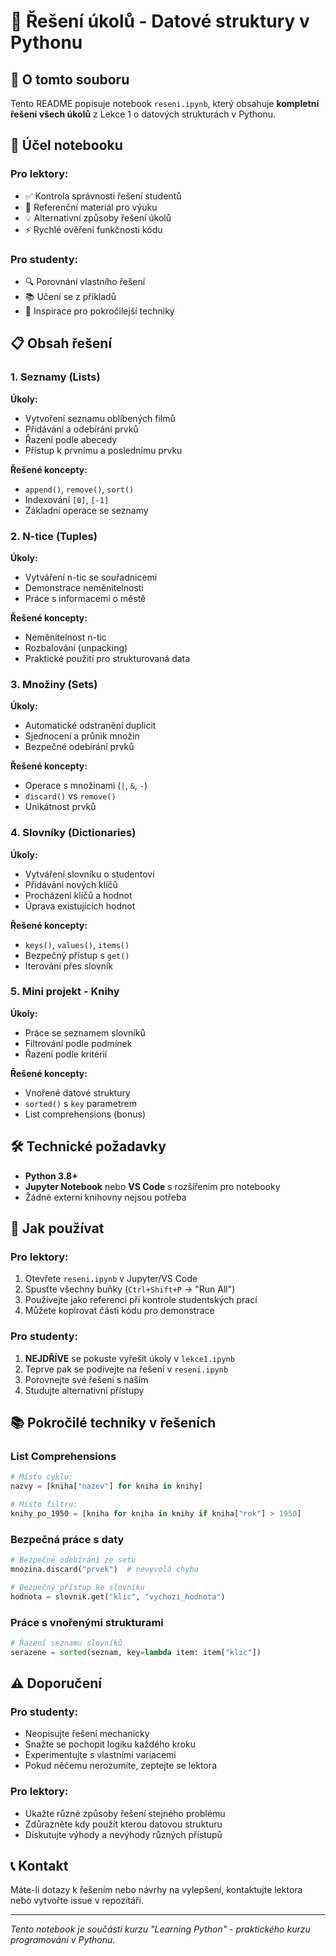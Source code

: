 # 🔑 Řešení úkolů - Datové struktury v Pythonu

## 📖 O tomto souboru

Tento README popisuje notebook `reseni.ipynb`, který obsahuje **kompletní řešení všech úkolů** z Lekce 1 o datových strukturách v Pythonu.

## 🎯 Účel notebooku

### Pro lektory:
- ✅ Kontrola správnosti řešení studentů
- 📝 Referenční materiál pro výuku
- 💡 Alternativní způsoby řešení úkolů
- ⚡ Rychlé ověření funkčnosti kódu

### Pro studenty:
- 🔍 Porovnání vlastního řešení
- 📚 Učení se z příkladů
- 🚀 Inspirace pro pokročilejší techniky

## 📋 Obsah řešení

### 1. Seznamy (Lists)
**Úkoly:**
- Vytvoření seznamu oblíbených filmů
- Přidávání a odebírání prvků
- Řazení podle abecedy
- Přístup k prvnímu a poslednímu prvku

**Řešené koncepty:**
- `append()`, `remove()`, `sort()`
- Indexování `[0]`, `[-1]`
- Základní operace se seznamy

### 2. N-tice (Tuples)
**Úkoly:**
- Vytváření n-tic se souřadnicemi
- Demonstrace neměnitelnosti
- Práce s informacemi o městě

**Řešené koncepty:**
- Neměnitelnost n-tic
- Rozbalování (unpacking)
- Praktické použití pro strukturovaná data

### 3. Množiny (Sets)
**Úkoly:**
- Automatické odstranění duplicit
- Sjednocení a průnik množin
- Bezpečné odebírání prvků

**Řešené koncepty:**
- Operace s množinami (`|`, `&`, `-`)
- `discard()` vs `remove()`
- Unikátnost prvků

### 4. Slovníky (Dictionaries)
**Úkoly:**
- Vytváření slovníku o studentovi
- Přidávání nových klíčů
- Procházení klíčů a hodnot
- Úprava existujících hodnot

**Řešené koncepty:**
- `keys()`, `values()`, `items()`
- Bezpečný přístup s `get()`
- Iterování přes slovník

### 5. Mini projekt - Knihy
**Úkoly:**
- Práce se seznamem slovníků
- Filtrování podle podmínek
- Řazení podle kritérií

**Řešené koncepty:**
- Vnořené datové struktury
- `sorted()` s `key` parametrem
- List comprehensions (bonus)

## 🛠️ Technické požadavky

- **Python 3.8+**
- **Jupyter Notebook** nebo **VS Code** s rozšířením pro notebooky
- Žádné externí knihovny nejsou potřeba

## 🚀 Jak používat

### Pro lektory:
1. Otevřete `reseni.ipynb` v Jupyter/VS Code
2. Spusťte všechny buňky (`Ctrl+Shift+P` → "Run All")
3. Používejte jako referenci při kontrole studentských prací
4. Můžete kopírovat části kódu pro demonstrace

### Pro studenty:
1. **NEJDŘÍVE** se pokuste vyřešit úkoly v `lekce1.ipynb`
2. Teprve pak se podívejte na řešení v `reseni.ipynb`
3. Porovnejte své řešení s naším
4. Studujte alternativní přístupy

## 📚 Pokročilé techniky v řešeních

### List Comprehensions
```python
# Místo cyklu:
nazvy = [kniha["nazev"] for kniha in knihy]

# Místo filtru:
knihy_po_1950 = [kniha for kniha in knihy if kniha["rok"] > 1950]
```

### Bezpečná práce s daty
```python
# Bezpečné odebírání ze setu
mnozina.discard("prvek")  # nevyvolá chybu

# Bezpečný přístup ke slovníku
hodnota = slovnik.get("klic", "vychozi_hodnota")
```

### Práce s vnořenými strukturami
```python
# Řazení seznamu slovníků
serazene = sorted(seznam, key=lambda item: item["klic"])
```

## ⚠️ Doporučení

### Pro studenty:
- Neopisujte řešení mechanicky
- Snažte se pochopit logiku každého kroku
- Experimentujte s vlastními variacemi
- Pokud něčemu nerozumíte, zeptejte se lektora

### Pro lektory:
- Ukažte různé způsoby řešení stejného problému
- Zdůrazněte kdy použít kterou datovou strukturu
- Diskutujte výhody a nevýhody různých přístupů

## 📞 Kontakt

Máte-li dotazy k řešením nebo návrhy na vylepšení, kontaktujte lektora nebo vytvořte issue v repozitáři.

---

*Tento notebook je součástí kurzu "Learning Python" - praktického kurzu programování v Pythonu.*